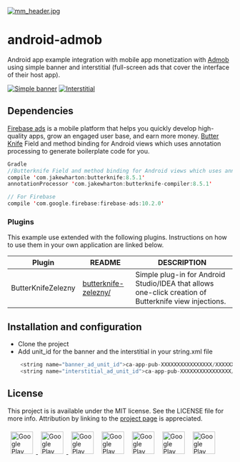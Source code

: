 [![mm_header.jpg](https://s16.postimg.org/674mqlohx/mm_header.jpg)](https://postimg.org/image/dzvaikugx/)

# android-admob
Android app example integration with mobile app monetization with [Admob](https://www.google.com/admob/) using simple banner and interstitial (full-screen ads that cover the interface of their host app).

[![Simple banner](https://s25.postimg.org/831ik0wsf/simple_Banner.jpg)](https://firebase.google.com/docs/admob/android/banner)  [![Interstitial](https://s25.postimg.org/dfqcy5kov/interstitial.jpg)](https://firebase.google.com/docs/admob/android/interstitial)

## Dependencies
[Firebase ads](https://codelabs.developers.google.com/codelabs/firebase-android/#13)  is a mobile platform that helps you quickly develop high-quality apps, grow an engaged user base, and earn more money.
[Butter Knife](http://jakewharton.github.io/butterknife/) Field and method binding for Android views which uses annotation processing to generate boilerplate code for you.
```swift
Gradle
//Butterknife Field and method binding for Android views which uses annotation processing to generate boilerplate code for you. (Not necessary)
compile 'com.jakewharton:butterknife:8.5.1'
annotationProcessor 'com.jakewharton:butterknife-compiler:8.5.1'

// For Firebase 
compile 'com.google.firebase:firebase-ads:10.2.0'
```

### Plugins
This example use extended with the following plugins. Instructions on how to use them in your own application are linked below.
 
| Plugin | README | DESCRIPTION
| ------ | ------ | ------ |
| ButterKnifeZelezny |[butterknife-zelezny/]( https://github.com/avast/android-butterknife-zelezny/)  | Simple plug-in for Android Studio/IDEA that allows one-click creation of Butterknife view injections.


## Installation and configuration
- Clone the project
- Add unit_id for the banner and the interstitial  in your string.xml file
```swift
    <string name="banner_ad_unit_id">ca-app-pub-XXXXXXXXXXXXXXXX/XXXXXXXXXX</string>
    <string name="interstitial_ad_unit_id">ca-app-pub-XXXXXXXXXXXXXXXX/XXXXXXXXXX</string>
```

## License

This project is is available under the MIT license. See the LICENSE file for more info. Attribution by linking to the [project page](https://github.com/RomeRock/ios-calculator) is appreciated.


<div>
<a href="http://romerock.com"> <img style="max-width: 100%; margin:7" src="https://avatars3.githubusercontent.com/u/23345883?v=3&s=200=true" alt="Google Play" height="50px" /> </a>
<a href="https://www.facebook.com/romerockapps/?ref=page_internal"> <img style="max-width: 100%; margin:7" src="https://s18.postimg.org/6sjokzpd5/facebook_icon.png=true" alt="Google Play" height="50px" /> </a>
<a href="https://twitter.com/romerock_apps"> <img style="max-width: 100%; margin:7" src="https://s18.postimg.org/w2eg82w4p/twitter_icon.png=true" alt="Google Play" height="50px" /></a>
<a href="https://play.google.com/store/apps/dev?id=5841338539930209563"> <img style="max-width: 100%; margin:7" src="https://s18.postimg.org/n29unw015/android_icon.png=true" alt="Google Play" height="50px" /></a>
<a href="https://itunes.apple.com/us/developer/rome-rock-llc/id1190244007"> <img style="max-width: 100%; margin:7" src="https://s18.postimg.org/leap98m5l/ios_icon.png=true" alt="Google Play" height="50px" /></a>
<a href="https://github.com/RomeRock"> <img style="max-width: 100%; margin:7" src="https://s18.postimg.org/wpdcxlt0p/github_icon.png=true" alt="Google Play" height="50px" /></a>
<a href="https://www.youtube.com/channel/UCcSLNuTYC7qJhOKQ4CpseRA"> <img style="max-width: 100%; margin:7" src="https://s18.postimg.org/w4ybuwzs9/youtube_icon.png=true" alt="Google Play" height="50px" /></a>
</div>
